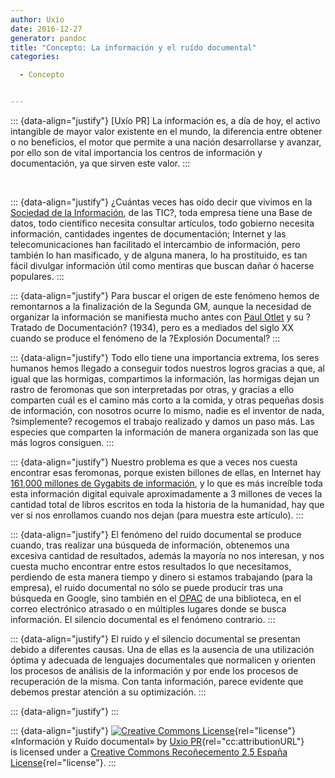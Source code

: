 ```yaml
---
author: Uxío
date: 2016-12-27
generator: pandoc
title: "Concepto: La información y el ruído documental"
categories:

  - Concepto


---
```




::: {data-align="justify"}
\[Uxío PR\] La información es, a día de hoy, el activo intangible de
mayor valor existente en el mundo, la diferencia entre obtener o no
beneficios, el motor que permite a una nación desarrollarse y avanzar,
por ello son de vital importancia los centros de información y
documentación, ya que sirven este valor.
:::

 

::: {data-align="justify"}
¿Cuántas veces has oído decir que vivimos en la [Sociedad de la
Información](http://www.sociedadelainformacion.com/), de las TIC?, toda
empresa tiene una Base de datos, todo científico necesita consultar
artículos, todo gobierno necesita información, cantidades ingentes de
documentación; Internet y las telecomunicaciones han facilitado el
intercambio de información, pero también lo han masificado, y de alguna
manera, lo ha prostituido, es tan fácil divulgar información útil como
mentiras que buscan dañar ó hacerse populares.
:::

::: {data-align="justify"}
Para buscar el origen de este fenómeno hemos de remontarnos a la
finalización de la Segunda GM, aunque la necesidad de organizar la
información se manifiesta mucho antes con [Paul
Otlet](http://es.wikipedia.org/wiki/Paul_Otlet) y su ?Tratado de
Documentación? (1934), pero es a mediados del siglo XX cuando se produce
el fenómeno de la ?Explosión Documental?
:::

::: {data-align="justify"}
Todo ello tiene una importancia extrema, los seres humanos hemos llegado
a conseguir todos nuestros logros gracias a que, al igual que las
hormigas, compartimos la información, las hormigas dejan un rastro de
feromonas que son interpretadas por otras, y gracias a ello comparten
cuál es el camino más corto a la comida, y otras pequeñas dosis de
información, con nosotros ocurre lo mismo, nadie es el inventor de nada,
?simplemente? recogemos el trabajo realizado y damos un paso más. Las
especies que comparten la información de manera organizada son las que
más logros consiguen.
:::

::: {data-align="justify"}
Nuestro problema es que a veces nos cuesta encontrar esas feromonas,
porque existen billones de ellas, en Internet hay [161,000 millones de
Gygabits de
información](http://click2check.wordpress.com/2007/07/04/%C3%82%C2%BFque-cantidad-de-informacion-tiene-internet/),
y lo que es más increíble toda esta información digital equivale
aproximadamente a 3 millones de veces la cantidad total de libros
escritos en toda la historia de la humanidad, hay que ver si nos
enrollamos cuando nos dejan (para muestra este artículo).
:::

::: {data-align="justify"}
El fenómeno del ruido documental se produce cuando, tras realizar una
búsqueda de información, obtenemos una excesiva cantidad de resultados,
además la mayoría no nos interesan, y nos cuesta mucho encontrar entre
estos resultados lo que necesitamos, perdiendo de esta manera tiempo y
dinero si estamos trabajando (para la empresa), el ruido documental no
sólo se puede producir tras una búsqueda en Google, sino también en el
[OPAC](http://rebiun.crue.org/cgi-bin/abnetop/X16918/ID1990295686?ACC=101)
de una biblioteca, en el correo electrónico atrasado o en múltiples
lugares donde se busca información. El silencio documental es el
fenómeno contrario.
:::

::: {data-align="justify"}
El ruido y el silencio documental se presentan debido a diferentes
causas. Una de ellas es la ausencia de una utilización óptima y adecuada
de lenguajes documentales que normalicen y orienten los procesos de
análisis de la información y por ende los procesos de recuperación de la
misma. Con tanta información, parece evidente que debemos prestar
atención a su optimización.
:::

::: {data-align="justify"}
:::

::: {data-align="justify"}
[![Creative Commons
License](http://i.creativecommons.org/l/by/2.5/es/80x15.png)](http://creativecommons.org/licenses/by/2.5/es/){rel="license"}
«Información y Ruído documental» by [Uxio
PR](http://www.blogger.com/profile/16561070545784607328){rel="cc:attributionURL"}\
is licensed under a [Creative Commons Recoñecemento 2.5 España
License](http://creativecommons.org/licenses/by/2.5/es/){rel="license"}.
:::
